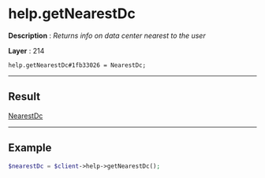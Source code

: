 # help.getNearestDc

**Description** : *Returns info on data center nearest to the user*

**Layer** : 214

```tl
help.getNearestDc#1fb33026 = NearestDc;
```

---

## Result

[NearestDc](type/NearestDc)

---

## Example

```php
$nearestDc = $client->help->getNearestDc();
```